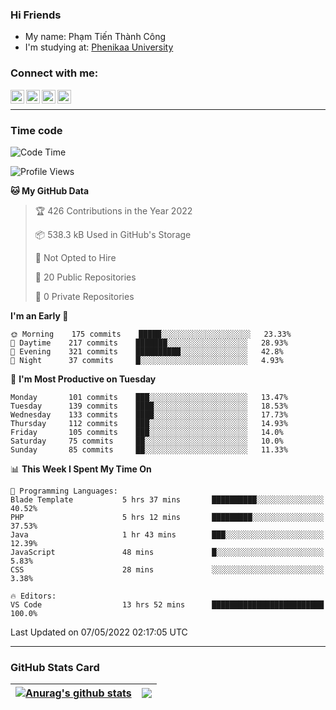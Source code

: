 ### Hi Friends

- My name: Phạm Tiến Thành Công
- I'm studying at: [Phenikaa University]


### Connect with me:
[<img align="left" alt="PhamTienThanhCong | Facebook" width="22px" src="https://upload.wikimedia.org/wikipedia/commons/thumb/1/16/Facebook-icon-1.png/640px-Facebook-icon-1.png" />][facebook]
[<img align="left" alt="PhamTienThanhCong | Zalo" width="22px" src="https://www.anphatpc.com.vn/template/anphat_2020v2/images/icon-zalo.jpg" />][zalo]
[<img align="left" alt="PhamTienThanhCong | LinkedIn" width="22px" src="https://cdn3.iconfinder.com/data/icons/inficons/512/linkedin.png" />][linkedin]
[<img align="left" alt="PhamTienThanhCong | tiktok" width="22px" src="https://cdn.worldvectorlogo.com/logos/tiktok-logo.svg" />][tiktok]

<br />

---

### Time code

<!--START_SECTION:waka-->
![Code Time](http://img.shields.io/badge/Code%20Time-306%20hrs%2048%20mins-blue)

![Profile Views](http://img.shields.io/badge/Profile%20Views-122-blue)

**🐱 My GitHub Data** 

> 🏆 426 Contributions in the Year 2022
 > 
> 📦 538.3 kB Used in GitHub's Storage 
 > 
> 🚫 Not Opted to Hire
 > 
> 📜 20 Public Repositories 
 > 
> 🔑 0 Private Repositories  
 > 
**I'm an Early 🐤** 

```text
🌞 Morning    175 commits    █████░░░░░░░░░░░░░░░░░░░░   23.33% 
🌆 Daytime    217 commits    ███████░░░░░░░░░░░░░░░░░░   28.93% 
🌃 Evening    321 commits    ██████████░░░░░░░░░░░░░░░   42.8% 
🌙 Night      37 commits     █░░░░░░░░░░░░░░░░░░░░░░░░   4.93%

```
📅 **I'm Most Productive on Tuesday** 

```text
Monday       101 commits    ███░░░░░░░░░░░░░░░░░░░░░░   13.47% 
Tuesday      139 commits    ████░░░░░░░░░░░░░░░░░░░░░   18.53% 
Wednesday    133 commits    ████░░░░░░░░░░░░░░░░░░░░░   17.73% 
Thursday     112 commits    ███░░░░░░░░░░░░░░░░░░░░░░   14.93% 
Friday       105 commits    ███░░░░░░░░░░░░░░░░░░░░░░   14.0% 
Saturday     75 commits     ██░░░░░░░░░░░░░░░░░░░░░░░   10.0% 
Sunday       85 commits     ██░░░░░░░░░░░░░░░░░░░░░░░   11.33%

```


📊 **This Week I Spent My Time On** 

```text
💬 Programming Languages: 
Blade Template           5 hrs 37 mins       ██████████░░░░░░░░░░░░░░░   40.52% 
PHP                      5 hrs 12 mins       █████████░░░░░░░░░░░░░░░░   37.53% 
Java                     1 hr 43 mins        ███░░░░░░░░░░░░░░░░░░░░░░   12.39% 
JavaScript               48 mins             █░░░░░░░░░░░░░░░░░░░░░░░░   5.83% 
CSS                      28 mins             ░░░░░░░░░░░░░░░░░░░░░░░░░   3.38%

🔥 Editors: 
VS Code                  13 hrs 52 mins      █████████████████████████   100.0%

```


 Last Updated on 07/05/2022 02:17:05 UTC
<!--END_SECTION:waka-->

---

### GitHub Stats Card

| <a href="https://github.com/phamtienthanhcong"><img align="center" src="https://github-readme-stats.vercel.app/api?username=PhamTienThanhCong&show_icons=true&include_all_commits=true&theme=buefy&hide_border=true&theme=ocean_dark" alt="Anurag's github stats" /></a> | <a href="https://github.com/phamtienthanhcong"><img align="center" src="https://github-readme-stats.vercel.app/api/top-langs/?username=PhamTienThanhCong&layout=compact&theme=buefy&hide_border=true&theme=ocean_dark" /></a> |
| ------------- | ------------- |

[Phenikaa University]: https://phenikaa-uni.edu.vn/vi
[facebook]: https://www.facebook.com/phamtienthanhcong
[linkedin]: https://linkedin.com/in/phamtienthanhcong
[zalo]: https://zalo.me/0396396332
[tiktok]: https://www.tiktok.com/@phamtienthanhcong
[web]: https://github.com/PhamTienThanhCong/web_dev
[min project]: https://github.com/PhamTienThanhCong/Project-Of-Web
[c and cpp]: https://github.com/PhamTienThanhCong/Code_C_and_Cpro
[python]: https://github.com/PhamTienThanhCong/Python_beginer
